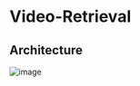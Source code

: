 # Video-Retrieval

## Architecture
![image](https://github.com/user-attachments/assets/ece04502-930a-4fdb-821a-736dbf3707df)
